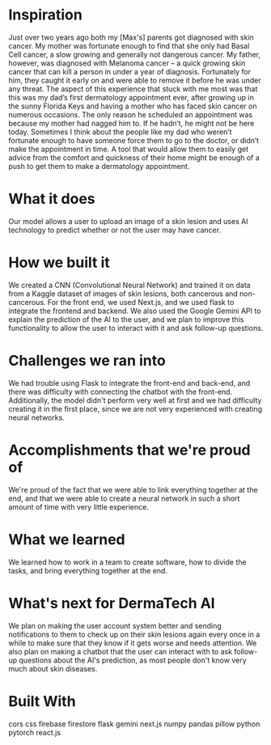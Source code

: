# Inspiration
Just over two years ago both my [Max's] parents got diagnosed with skin cancer. My mother was fortunate enough to find that she only had Basal Cell cancer, a slow growing and generally not dangerous cancer. My father, however, was diagnosed with Melanoma cancer – a quick growing skin cancer that can kill a person in under a year of diagnosis. Fortunately for him, they caught it early on and were able to remove it before he was under any threat. The aspect of this experience that stuck with me most was that this was my dad’s first dermatology appointment ever, after growing up in the sunny Florida Keys and having a mother who has faced skin cancer on numerous occasions. The only reason he scheduled an appointment was because my mother had nagged him to. If he hadn’t, he might not be here today. Sometimes I think about the people like my dad who weren’t fortunate enough to have someone force them to go to the doctor, or didn’t make the appointment in time. A tool that would allow them to easily get advice from the comfort and quickness of their home might be enough of a push to get them to make a dermatology appointment.

# What it does
Our model allows a user to upload an image of a skin lesion and uses AI technology to predict whether or not the user may have cancer.

# How we built it
We created a CNN (Convolutional Neural Network) and trained it on data from a Kaggle dataset of images of skin lesions, both cancerous and non-cancerous. For the front end, we used Next.js, and we used flask to integrate the frontend and backend. We also used the Google Gemini API to explain the prediction of the AI to the user, and we plan to improve this functionality to allow the user to interact with it and ask follow-up questions.

# Challenges we ran into
We had trouble using Flask to integrate the front-end and back-end, and there was difficulty with connecting the chatbot with the front-end. Additionally, the model didn't perform very well at first and we had difficulty creating it in the first place, since we are not very experienced with creating neural networks.

# Accomplishments that we're proud of
We're proud of the fact that we were able to link everything together at the end, and that we were able to create a neural network in such a short amount of time with very little experience.

# What we learned
We learned how to work in a team to create software, how to divide the tasks, and bring everything together at the end.

# What's next for DermaTech AI
We plan on making the user account system better and sending notifications to them to check up on their skin lesions again every once in a while to make sure that they know if it gets worse and needs attention. We also plan on making a chatbot that the user can interact with to ask follow-up questions about the AI's prediction, as most people don't know very much about skin diseases.

# Built With
cors
css
firebase
firestore
flask
gemini
next.js
numpy
pandas
pillow
python
pytorch
react.js
